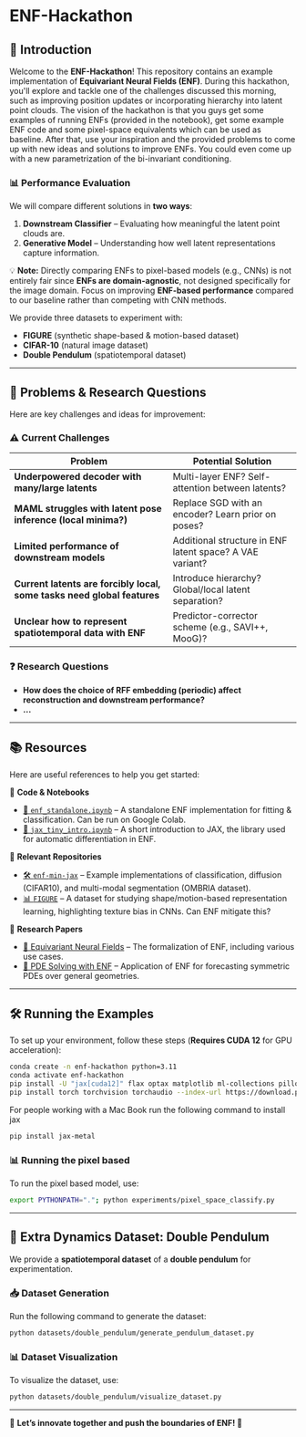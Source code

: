 # ENF-Hackathon

## 🚀 Introduction
Welcome to the **ENF-Hackathon**! This repository contains an example implementation of **Equivariant Neural Fields (ENF)**. During this hackathon, you'll explore and tackle one of the challenges discussed this morning, such as improving position updates or incorporating hierarchy into latent point clouds. The vision of the hackathon is that you guys get some examples of running ENFs (provided in the notebook), get some example ENF code and some pixel-space equivalents which can be used as baseline. After that, use your inspiration and the provided problems to come up with new ideas and solutions to improve ENFs. You could even come up with a new parametrization of the bi-invariant conditioning. 

### 📊 Performance Evaluation
We will compare different solutions in **two ways**:
1. **Downstream Classifier** – Evaluating how meaningful the latent point clouds are.
2. **Generative Model** – Understanding how well latent representations capture information.

💡 **Note:** Directly comparing ENFs to pixel-based models (e.g., CNNs) is not entirely fair since **ENFs are domain-agnostic**, not designed specifically for the image domain. Focus on improving **ENF-based performance** compared to our baseline rather than competing with CNN methods.

We provide three datasets to experiment with:
- **FIGURE** (synthetic shape-based & motion-based dataset)
- **CIFAR-10** (natural image dataset)
- **Double Pendulum** (spatiotemporal dataset)

---

## 🧩 Problems & Research Questions
Here are key challenges and ideas for improvement:

### ⚠️ Current Challenges
| Problem | Potential Solution |
|---------|---------------------|
| **Underpowered decoder with many/large latents** | Multi-layer ENF? Self-attention between latents? |
| **MAML struggles with latent pose inference (local minima?)** | Replace SGD with an encoder? Learn prior on poses? |
| **Limited performance of downstream models** | Additional structure in ENF latent space? A VAE variant? |
| **Current latents are forcibly local, some tasks need global features** | Introduce hierarchy? Global/local latent separation? |
| **Unclear how to represent spatiotemporal data with ENF** | Predictor-corrector scheme (e.g., SAVI++, MooG)? |

### ❓ Research Questions
- **How does the choice of RFF embedding (periodic) affect reconstruction and downstream performance?**
- **...**

---

## 📚 Resources
Here are useful references to help you get started:

📌 **Code & Notebooks**
- [🔗 `enf_standalone.ipynb`](./enf_standalone.ipynb) – A standalone ENF implementation for fitting & classification. Can be run on Google Colab.
- [🔗 `jax_tiny_intro.ipynb`](./jax_tiny_intro.ipynb) – A short introduction to JAX, the library used for automatic differentiation in ENF.

📌 **Relevant Repositories**
- [🛠️ `enf-min-jax`](https://github.com/david-knigge/enf-min-jax) – Example implementations of classification, diffusion (CIFAR10), and multi-modal segmentation (OMBRIA dataset).
- [📊 `FIGURE`](https://github.com/ebekkers/FIGURE) – A dataset for studying shape/motion-based representation learning, highlighting texture bias in CNNs. Can ENF mitigate this?

📌 **Research Papers**
- [📜 Equivariant Neural Fields](https://arxiv.org/abs/2406.05753) – The formalization of ENF, including various use cases.
- [📜 PDE Solving with ENF](https://arxiv.org/abs/2406.06660) – Application of ENF for forecasting symmetric PDEs over general geometries.

---

## 🛠️ Running the Examples
To set up your environment, follow these steps (**Requires CUDA 12** for GPU acceleration):

```bash
conda create -n enf-hackathon python=3.11
conda activate enf-hackathon
pip install -U "jax[cuda12]" flax optax matplotlib ml-collections pillow h5py tqdm jupyter wandb
pip install torch torchvision torchaudio --index-url https://download.pytorch.org/whl/cpu
```
For people working with a Mac Book run the following command to install jax
```bash
pip install jax-metal
```

### 📊 Running the pixel based
To run the pixel based model, use:
```bash
export PYTHONPATH="."; python experiments/pixel_space_classify.py 
```

---

## 🌌 Extra Dynamics Dataset: Double Pendulum
We provide a **spatiotemporal dataset** of a **double pendulum** for experimentation.

### 📥 Dataset Generation
Run the following command to generate the dataset:
```bash
python datasets/double_pendulum/generate_pendulum_dataset.py
```

### 📊 Dataset Visualization
To visualize the dataset, use:
```bash
python datasets/double_pendulum/visualize_dataset.py
```

---

🎯 **Let’s innovate together and push the boundaries of ENF! 🚀**

